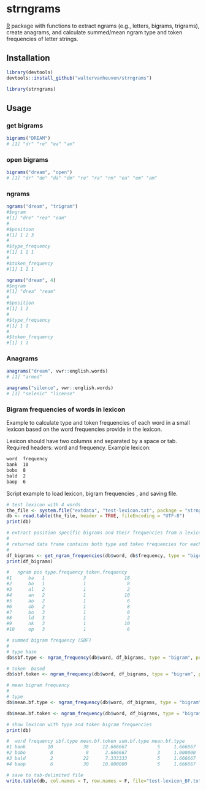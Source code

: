 # strngrams

[R](https://www.r-project.org) package with functions to extract ngrams (e.g., letters, bigrams, trigrams), create anagrams, and calculate summed/mean ngram type and token frequencies of letter strings.

## Installation

```R
library(devtools)
devtools::install_github("waltervanheuven/strngrams")

library(strngrams)
```

## Usage

### get bigrams

```R
bigrams("DREAM")
# [1] "dr" "re" "ea" "am"
```

### open bigrams

```R
bigrams("dream", "open")
# [1] "dr" "de" "da" "dm" "re" "ra" "rm" "ea" "em" "am"
```

### ngrams

```R
ngrams("dream", "trigram")
#$ngram
#[1] "dre" "rea" "eam"
#
#$position
#[1] 1 2 3
#
#$type_frequency
#[1] 1 1 1
#
#$token_frequency
#[1] 1 1 1

ngrams("dream", 4)
#$ngram
#[1] "drea" "ream"
#
#$position
#[1] 1 2
#
#$type_frequency
#[1] 1 1
#
#$token_frequency
#[1] 1 1
```

### Anagrams

```R
anagrams("dream", vwr::english.words)
# [1] "armed"

anagrams("silence", vwr::english.words)
# [1] "selenic" "license"
```

### Bigram frequencies of words in lexicon

Example to calculate type and token frequencies of each word in a small lexicon
based on the word frequencies provide in the lexicon.

Lexicon should have two columns and separated by a space or tab. Required headers: word and frequency. Example lexicon:

```txt
word  frequency
bank  10
bobo  8
bald  2
baop  6
```

Script example to load lexicon, bigram frequencies , and saving file.

```R
# test lexicon with 4 words
the_file <- system.file("extdata", "test-lexicon.txt", package = "strngrams")
db <- read.table(the_file, header = TRUE, fileEncoding = "UTF-8")
print(db)

# extract position specific bigrams and their frequencies from a lexicon
#
# returned data frame contains both type and token frequencies for each bigram
#
df_bigrams <- get_ngram_frequencies(db$word, db$frequency, type = "bigram", position_specific = TRUE)
print(df_bigrams)

#   ngram pos type.frequency token.frequency
#1      ba   1              3              18
#2      bo   1              1               8
#3      al   2              1               2
#4      an   2              1              10
#5      ao   2              1               6
#6      ob   2              1               8
#7      bo   3              1               8
#8      ld   3              1               2
#9      nk   3              1              10
#10     op   3              1               6

# summed bigram frequency (SBF)
#
# type base
db$sbf.type <- ngram_frequency(db$word, df_bigrams, type = "bigram", position_specific = TRUE, frequency = "type", func = "summed")

# token  based
db$sbf.token <- ngram_frequency(db$word, df_bigrams, type = "bigram", position_specific = TRUE, frequency = "token", func = "summed")

# mean bigram frequency
#
# type
db$mean.bf.type <- ngram_frequency(db$word, df_bigrams, type = "bigram", position_specific = TRUE, frequency = "type", func = "mean")

db$mean.bf.token <- ngram_frequency(db$word, df_bigrams, type = "bigram", position_specific = TRUE, frequency = "token", func = "mean")

# show lexicon with type and token bigram frequencies
print(db)

#  word frequency sbf.type mean.bf.token sum.bf.type mean.bf.type
#1 bank        10           38     12.666667           5     1.666667
#2 bobo         8            8      2.666667           3     1.000000
#3 bald         2           22      7.333333           5     1.666667
#4 baop         6           30     10.000000           5     1.666667

# save to tab-delimited file
write.table(db, col.names = T, row.names = F, file="test-lexicon_BF.txt", quote = FALSE, fileEncoding="UTF-8", sep="\t")

```
